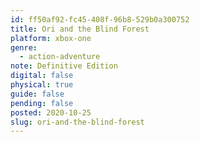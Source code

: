 ```yaml
---
id: ff50af92-fc45-408f-96b8-529b0a300752
title: Ori and the Blind Forest
platform: xbox-one
genre:
  - action-adventure
note: Definitive Edition
digital: false
physical: true
guide: false
pending: false
posted: 2020-10-25
slug: ori-and-the-blind-forest
---
```

